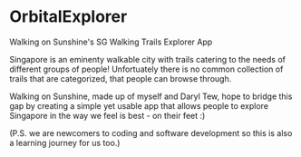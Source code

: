 # OrbitalExplorer
Walking on Sunshine's SG Walking Trails Explorer App

Singapore is an eminenty walkable city with trails catering to the needs of different groups of people! Unfortuately there is no common collection of trails that are categorized, that people can browse through.

Walking on Sunshine, made up of myself and Daryl Tew, hope to bridge this gap by creating a simple yet usable app that allows people to explore Singapore in the way we feel is best - on their feet :)

(P.S. we are newcomers to coding and software development so this is also a learning journey for us too.)
